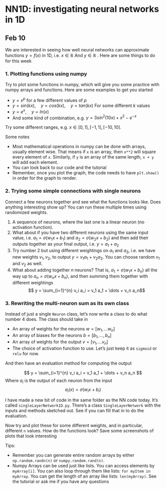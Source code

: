 # NN1D: investigating neural networks in 1D 

## Feb 10

We are interested in seeing how well neural networks can approximate functions $y = f(x)$ in 1D, i.e. $x \in \mathbb{R}$  And $y \in \mathbb{R}$ . Here are some things to do for this week 

### 1. Plotting functions using numpy
Try to plot some functions in numpy, which will give you some practice with numpy arrays and functions. Here are some examples to get you started 
- $y = x^{p}$ for a few different values of $p$ 
- $y = sin(kx), \quad y = cos(kx), \quad y = tan(kx)$ For some different $k$ values
- $y = e^{x}, \quad y = ln(x)$ 
- And some kind of combination, e.g. $y = 3 sin^2(10x) + x^2 - e^{-x}$

Try some different ranges, e.g. $x \in [0, 1], [-1, 1], [-10, 10]$. 

Some notes 
- Most mathematical operations in numpy can be done with arrays, usually element wise. That means if `x` is an array, then `x**2` will square every element of `x`. Similarly, if `y` is an array of the same length, `x + y` will add each element.
- You can look back to our code and the tutorial 
- Remember, once you plot the graph, the code needs to have `plt.show()` in order for the graph to render. 

### 2. Trying some simple connections with single neurons

Connect a few neurons together and see what the functions looks like. Does anything interesting show up? You can run these multiple times using randomized weights.

1. A sequence of neurons, where the last one is a linear neuron (no activation function). 
2. What about if you have two different neurons using the same input value, i.e. $a_1 = \sigma(w_1 x + b_1)$ and $a_2 = \sigma(w_2x + b_2)$ and then add their outputs together as your final output, i.e. $y = a_1 + a_2$
3. Try number 2 but using different weightings on $a_1$ and $a_2$, i.e. we have new weights $v_1, v_2$, to output $y = v_1 a_1 + v_2 a_2$. You can choose random $v_1$ and $v_2$ as well.
4. What about adding together $n$ neurons? That is, $a_1 = \sigma(w_1 x + b_n)$ all the way up to $a_n = \sigma(w_n x + b_n)$, and then summing them together with different weightings 
	$$ y = \sum_{i=1}^{n} v_i a_i = v_1 a_1 + \dots + v_n a_n$$
### 3. Rewriting the multi-neuron sum as its own class 

Instead of just a single `Neuron` class, let’s now write a class to do what number 4 does. The class should take in 
- An array of weights for the neurons $w = [w_1, \dots w_n]$
- An array of biases for the neurons $b = [b_1, \dots, b_n]$
- An array of weights for the output $v = [v_1, \dots v_n]$ 
- The choice of activation function to use. Let’s just keep it as `sigmoid` or `relu` for now. 

And then have an evaluation method for computing the output 

$$ y = \sum_{i=1}^{n} v_i a_i = v_1 a_1 + \dots + v_n a_n $$
Where $a_i$ is the output of each neuron from the input
$$ a_i(x) = \sigma(w_i x + b_i) $$

I have made a new bit of code in the same folder as the NN code today. It’s called `singleLayerNetwork1D.py`. There’s a class `SingleLayerNetwork` with the inputs and methods sketched out. See if you can fill that in to do the evaluation. 

Now try and plot these for some different weights, and in particular, different `n` values. How do the functions look? Save some screenshots of plots that look interesting

Tips:
- Remember you can generate entire random arrays by either `np.random.randn(n)` or `numpy.random.rand(n)`.
- Numpy Arrays can be used just like lists. You can access elements by `myArray[i]`. You can also loop through them like lists: `for myItem in myArray`. You can get the length of an array like lists: `len(myArray)`. See the tutorial or ask me if you have any questions
